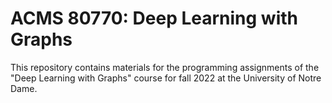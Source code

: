 ACMS 80770: Deep Learning with Graphs
======================================

This repository contains materials for the programming assignments of the "Deep Learning with Graphs" course for fall 2022 at the University of Notre Dame.
